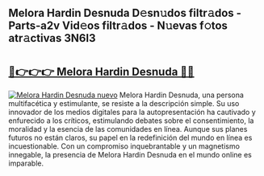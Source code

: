 ## Melora Hardin Desnuda D𝚎sn𝚞dos filtr𝚊dos - Parts-a2v Vid𝚎os filtr𝚊dos - N𝚞evas f𝚘tos atr𝚊ctivas 3N6l3

# <h2><a href="http://mb332g.tromn.icu/?c=Melora+Hardin+Desnuda">🔗👉👉👉 Melora Hardin Desnuda 🔗🔗</a></h2>

[![Melora Hardin Desnuda nuevo](https://i.imgur.com/pEAQMta.gif)](http://mb332g.tromn.icu/?c=Melora+Hardin+Desnuda)
Melora Hardin Desnuda, una persona multifacética y estimulante, se resiste a la descripción simple. Su uso innovador de los medios digitales para la autopresentación ha cautivado y enfurecido a los críticos, estimulando debates sobre el consentimiento, la moralidad y la esencia de las comunidades en línea. Aunque sus planes futuros no están claros, su papel en la redefinición del mundo en línea es incuestionable. Con un compromiso inquebrantable y un magnetismo innegable, la presencia de Melora Hardin Desnuda en el mundo online es imparable.
